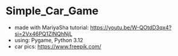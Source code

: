 # Simple_Car_Game

* made with MariyaSha tutorial: https://youtu.be/W-QOtdD3qx4?si=2Vx46PQ1ZlNQhNjL
* using: Pygame, Python 3.12
* car pics: https://www.freepik.com/
